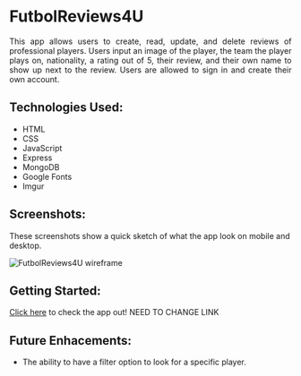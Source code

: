 # **FutbolReviews4U**
<div style="text-align: justify"> This app allows users to create, read, update, and delete reviews of professional players. Users input an image of the player, the team the player plays on, nationality, a rating out of 5, their review, and their own name to show up next to the review. Users are allowed to sign in and create their own account. </div>

## Technologies Used:
- HTML
- CSS
- JavaScript
- Express
- MongoDB
- Google Fonts
- Imgur

## Screenshots:
These screenshots show a quick sketch of what the app look on mobile and desktop.

![FutbolReviews4U wireframe]()

## Getting Started:
[Click here](https://pick-your-poison1.vercel.app/) to check the app out! NEED TO CHANGE LINK

## Future Enhacements:
- The ability to have a filter option to look for a specific player.
